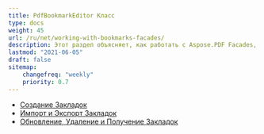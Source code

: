 ```yaml
---
title: PdfBookmarkEditor Класс
type: docs
weight: 45
url: /ru/net/working-with-bookmarks-facades/
description: Этот раздел объясняет, как работать с Aspose.PDF Facades, используя класс PdfBookmarEditor.
lastmod: "2021-06-05"
draft: false
sitemap:
    changefreq: "weekly"
    priority: 0.7
---
```


- [Создание Закладок](/pdf/ru/net/create-bookmarks/)
- [Импорт и Экспорт Закладок](/pdf/ru/net/import-and-export-bookmarks/)
- [Обновление, Удаление и Получение Закладок](/pdf/ru/net/update-delete-and-get-bookmarks/)
```